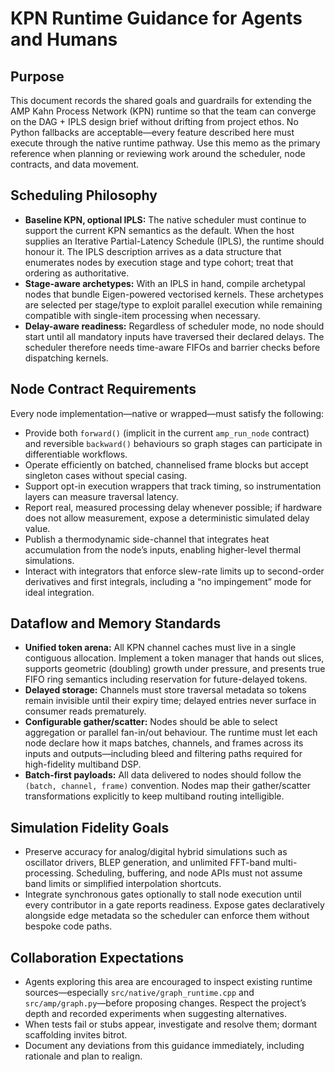 # KPN Runtime Guidance for Agents and Humans

## Purpose
This document records the shared goals and guardrails for extending the AMP Kahn Process Network (KPN) runtime so that the team can converge on the DAG + IPLS design brief without drifting from project ethos. No Python fallbacks are acceptable—every feature described here must execute through the native runtime pathway. Use this memo as the primary reference when planning or reviewing work around the scheduler, node contracts, and data movement.

## Scheduling Philosophy
- **Baseline KPN, optional IPLS:** The native scheduler must continue to support the current KPN semantics as the default. When the host supplies an Iterative Partial-Latency Schedule (IPLS), the runtime should honour it. The IPLS description arrives as a data structure that enumerates nodes by execution stage and type cohort; treat that ordering as authoritative.
- **Stage-aware archetypes:** With an IPLS in hand, compile archetypal nodes that bundle Eigen-powered vectorised kernels. These archetypes are selected per stage/type to exploit parallel execution while remaining compatible with single-item processing when necessary.
- **Delay-aware readiness:** Regardless of scheduler mode, no node should start until all mandatory inputs have traversed their declared delays. The scheduler therefore needs time-aware FIFOs and barrier checks before dispatching kernels.

## Node Contract Requirements
Every node implementation—native or wrapped—must satisfy the following:
- Provide both `forward()` (implicit in the current `amp_run_node` contract) and reversible `backward()` behaviours so graph stages can participate in differentiable workflows.
- Operate efficiently on batched, channelised frame blocks but accept singleton cases without special casing.
- Support opt-in execution wrappers that track timing, so instrumentation layers can measure traversal latency.
- Report real, measured processing delay whenever possible; if hardware does not allow measurement, expose a deterministic simulated delay value.
- Publish a thermodynamic side-channel that integrates heat accumulation from the node’s inputs, enabling higher-level thermal simulations.
- Interact with integrators that enforce slew-rate limits up to second-order derivatives and first integrals, including a “no impingement” mode for ideal integration.

## Dataflow and Memory Standards
- **Unified token arena:** All KPN channel caches must live in a single contiguous allocation. Implement a token manager that hands out slices, supports geometric (doubling) growth under pressure, and presents true FIFO ring semantics including reservation for future-delayed tokens.
- **Delayed storage:** Channels must store traversal metadata so tokens remain invisible until their expiry time; delayed entries never surface in consumer reads prematurely.
- **Configurable gather/scatter:** Nodes should be able to select aggregation or parallel fan-in/out behaviour. The runtime must let each node declare how it maps batches, channels, and frames across its inputs and outputs—including bleed and filtering paths required for high-fidelity multiband DSP.
- **Batch-first payloads:** All data delivered to nodes should follow the `(batch, channel, frame)` convention. Nodes map their gather/scatter transformations explicitly to keep multiband routing intelligible.

## Simulation Fidelity Goals
- Preserve accuracy for analog/digital hybrid simulations such as oscillator drivers, BLEP generation, and unlimited FFT-band multi-processing. Scheduling, buffering, and node APIs must not assume band limits or simplified interpolation shortcuts.
- Integrate synchronous gates optionally to stall node execution until every contributor in a gate reports readiness. Expose gates declaratively alongside edge metadata so the scheduler can enforce them without bespoke code paths.

## Collaboration Expectations
- Agents exploring this area are encouraged to inspect existing runtime sources—especially `src/native/graph_runtime.cpp` and `src/amp/graph.py`—before proposing changes. Respect the project’s depth and recorded experiments when suggesting alternatives.
- When tests fail or stubs appear, investigate and resolve them; dormant scaffolding invites bitrot.
- Document any deviations from this guidance immediately, including rationale and plan to realign.
